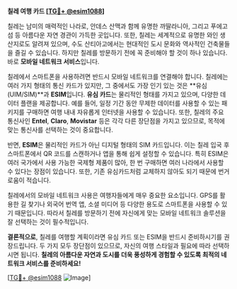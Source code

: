 **칠레 여행 카드 [[TG💪+ @esim1088](https://t.me/s/esim1088)]**

칠레는 남미의 매력적인 나라로, 안데스 산맥과 함께 유명한 까딸라니아, 그리고 푸에고 섬 등 아름다운 자연 경관이 가득한 곳입니다. 또한, 칠레는 세계적으로 유명한 와인 생산지로도 알려져 있으며, 수도 산티아고에서는 현대적인 도시 문화와 역사적인 건축물들을 즐길 수 있습니다. 하지만 칠레를 방문하기 전에 꼭 준비해야 할 것이 하나 있습니다. 바로 **모바일 네트워크 서비스**입니다.

칠레에서 스마트폰을 사용하려면 반드시 모바일 네트워크를 연결해야 합니다. 칠레에는 여러 가지 형태의 통신 카드가 있지만, 그 중에서도 가장 인기 있는 것은 **유심(UIM/SIM)**과 **ESIM**입니다. **유심 카드**는 물리적인 형태를 가지고 있으며, 다양한 데이터 플랜을 제공합니다. 예를 들어, 일정 기간 동안 무제한 데이터를 사용할 수 있는 패키지를 구매하면 여행 내내 자유롭게 인터넷을 사용할 수 있습니다. 또한, 칠레의 주요 통신사인 **Entel**, **Claro**, **Movistar** 등은 각각 다른 장단점을 가지고 있으므로, 목적에 맞는 통신사를 선택하는 것이 중요합니다.

반면, **ESIM**은 물리적인 카드가 아닌 디지털 형태의 SIM 카드입니다. 이는 칠레 입국 후 스마트폰에서 QR 코드를 스캔하거나 앱을 통해 쉽게 설정할 수 있습니다. 특히 ESIM은 여러 국가에서 사용 가능한 국제형 제품이 많아, 한 번 구매하면 여러 나라에서 사용할 수 있다는 장점이 있습니다. 또한, 기존 유심카드처럼 교체하지 않아도 되기 때문에 번거로움이 적습니다.

칠레에서의 모바일 네트워크 사용은 여행자들에게 매우 중요한 요소입니다. GPS를 활용한 길 찾기나 외국어 번역 앱, 소셜 미디어 등 다양한 용도로 스마트폰을 사용할 수 있기 때문입니다. 따라서 칠레를 방문하기 전에 자신에게 맞는 모바일 네트워크 솔루션을 잘 선택하는 것이 필수적입니다.

**결론적으로**, 칠레를 여행할 계획이라면 유심 카드 또는 ESIM을 반드시 준비하시기를 권장드립니다. 두 가지 모두 장단점이 있으므로, 자신의 여행 스타일과 필요에 따라 선택하시면 됩니다. **칠레의 아름다운 자연과 도시를 더욱 풍성하게 경험할 수 있도록 최적의 네트워크 서비스를 준비하세요!**

[[TG💪+ @esim1088](https://t.me/s/esim1088) ![Image](https://i.postimg.cc/Y0z9fWf4/image.png)]